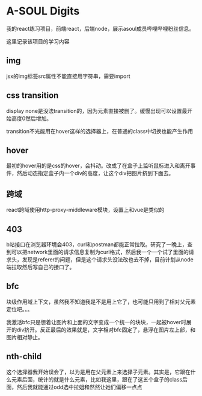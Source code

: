 # A-SOUL Digits

我的react练习项目，前端react，后端node，展示asoul成员哔哩哔哩粉丝信息。

这里记录该项目的学习内容

## img

jsx的img标签src属性不能直接用字符串，需要import

## css transition

display none是没法transition的，因为元素直接被删了。缓慢出现可以设置最开始高度0然后增加。

transition不光能用在hover这样的选择器上，在普通的class中切换也能产生作用

## hover

最初的hover用的是css的hover，会抖动。改成了在盒子上监听鼠标进入和离开事件，然后动态指定盒子内一个div的高度，让这个div把图片挤到下面去。

## 跨域

react跨域使用http-proxy-middleware模块，设置上和vue是类似的

## 403

b站接口在浏览器环境会403，curl和postman都能正常拉取。研究了一晚上，查到可以把network里面的请求信息复制为curl格式，然后我一个一个试了里面的请求头，发现是referer的问题，但是这个请求头没法改也去不掉，目前计划从node端拉取然后写自己的接口了。

## bfc

块级作用域上下文，虽然我不知道我是不是用上它了，也可能只用到了相对父元素定位吧。。。

我激活bfc只是想着让图片和上面的文字变成一个统一的块块，一起被hover时展开的div挤开。反正最后的效果就是，文字相对bfc固定了，悬浮在图片左上部，和图片相对静止。

## nth-child

这个选择器我开始误会了，以为是用在父元素上来选择子元素。其实是，它跟在什么元素后面，统计的就是什么元素，比如我这里，跟在了这五个盒子的class后面，然后我就能通过odd选中拉姐和然然让她们偏移一点点